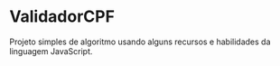 # ValidadorCPF
<p>Projeto simples de algoritmo usando alguns recursos e habilidades da linguagem JavaScript.</p>
